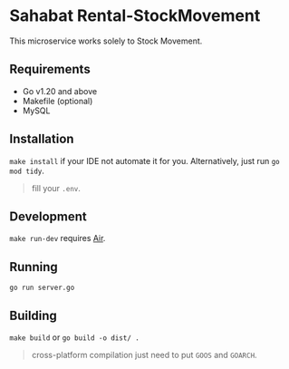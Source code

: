 # Sahabat Rental-StockMovement

This microservice works solely to Stock Movement.

## Requirements

- Go v1.20 and above
- Makefile (optional)
- MySQL

## Installation

`make install` if your IDE not automate it for you. Alternatively, just run `go mod tidy`.

> fill your `.env`.

## Development

`make run-dev` requires [Air](https://github.com/cosmtrek/air).

## Running

`go run server.go`

## Building

`make build` or `go build -o dist/ .`

> cross-platform compilation just need to put `GOOS` and `GOARCH`.
